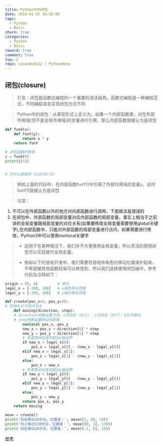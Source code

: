 ```yaml
---
title: Python中的闭包
date: 2019-01-25 10:58:06
tags:
  - Python
  - Basic
share: true
categories:
  - Python
  - Basic
reward: true
comment: true
top: 2
repo: sivanWu0222 | PythonNote
---
```


## 闭包(closure)

> 引言：闭包是函数式编程的一个重要的语法结构，函数式编程是一种编程范式，不同编程语言实现闭包方式不同

> Python中的闭包：从表现形式上定义为，如果一个内部函数里，对在外部作用域(但不是全局作用域)的变量进行引用，那么内部函数就被认为是闭包

```Python
def funX(x):
    def funY(y):
        return x * y
    return funY
	
# 闭包函数的使用
i = funX(8)
print(i(5))


# 也可以直接写 funX(8)(5)
```

> 例如上面的代码中，在内部函数funY()中引用了外部作用域的变量y，此时funY()就被认为是闭包

> 注意：
1. 不可以在外部函数以外的地方对内部函数进行调用，下面做法是错误的
2. 在闭包中，外部函数的局部变量对应内部函数的局部变量，事实上相当于之前讲的全局变量跟局部变量的对应关系(如果要修改全局变量需要使用global关键字),在内部函数中，只能对外部函数的局部变量进行访问，如果需要进行修改，Python3中可以使用nonlocal关键字



> * 适用于在某种情况下，我们并不方便使用全局变量，所以灵活的使用闭包可以实现替代全局变量。

<!--more-->

> * 例如以下的游戏开发中，我们需要将游戏中角色的移动位置保护起来，不希望被其他函数轻易可以修改到，所以我们选择使用闭包操作，参考代码及注释如下：
```Python
origin = (0, 0)         # 原点
legal_x = [-100, 100]   # x轴的移动范围
legal_y = [-100, 100]   # y轴的移动范围

def create(pos_x=0, pos_y=0):
# 初始化位于原点为主    
    def moving(direction, step):
    # direction参数设置方向，1为向右（向上），-1为向左（向下），0为不移动
    # step参数设置移动的距离
        nonlocal pos_x, pos_y
        new_x = pos_x + direction[0] * step
        new_y = pos_y + direction[1] * step
        # 检查移动后是否超出x轴边界
        if new_x < legal_x[0]:
            pos_x = legal_x[0] - (new_x - legal_x[0])
        elif new_x > legal_x[1]:
            pos_x = legal_x[1] - (new_x - legal_x[1])
        else:            
            pos_x = new_x
        # 检查移动后是否超出y轴边界
        if new_y < legal_y[0]:
            pos_y = legal_y[0] - (new_y - legal_y[0])
        elif new_y > legal_y[1]:
            pos_y = legal_y[1] - (new_y - legal_y[1])
        else:            
            pos_y = new_y
        return pos_x, pos_y
    return moving
    
move = create()
print('向右移动10步后，位置是：', move([1, 0], 10))
print('向上移动130步后，位置是：', move([0, 1], 130))
print('向左移动10步后，位置是：', move([-1, 0], 10))

```
[参考](https://fishc.com.cn/thread-42656-1-1.html)
